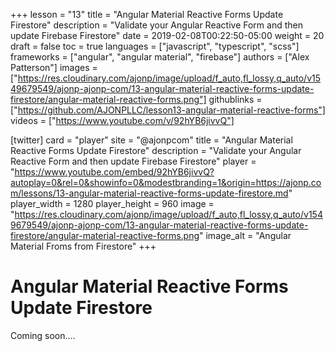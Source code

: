 +++
lesson = "13"
title = "Angular Material Reactive Forms Update Firestore"
description = "Validate your Angular Reactive Form and then update Firebase Firestore"
date = 2019-02-08T00:22:50-05:00
weight = 20
draft = false
toc = true
languages = ["javascript", "typescript", "scss"]
frameworks = ["angular", "angular material", "firebase"]
authors = ["Alex Patterson"]
images = ["https://res.cloudinary.com/ajonp/image/upload/f_auto,fl_lossy,q_auto/v1549679549/ajonp-ajonp-com/13-angular-material-reactive-forms-update-firestore/angular-material-reactive-forms.png"]
githublinks = ["https://github.com/AJONPLLC/lesson13-angular-material-reactive-forms"]
videos = ["https://www.youtube.com/v/92hYB6jivvQ"]

[twitter]
  card = "player"
  site = "@ajonpcom"
  title = "Angular Material Reactive Forms Update Firestore"
  description = "Validate your Angular Reactive Form and then update Firebase Firestore"
  player = "https://www.youtube.com/embed/92hYB6jivvQ?autoplay=0&rel=0&showinfo=0&modestbranding=1&origin=https://ajonp.com/lessons/13-angular-material-reactive-forms-update-firestore.md"
  player_width = 1280
  player_height = 960
  image = "https://res.cloudinary.com/ajonp/image/upload/f_auto,fl_lossy,q_auto/v1549679549/ajonp-ajonp-com/13-angular-material-reactive-forms-update-firestore/angular-material-reactive-forms.png"
  image_alt = "Angular Material Froms from Firestore"
+++

# Angular Material Reactive Forms Update Firestore

Coming soon....